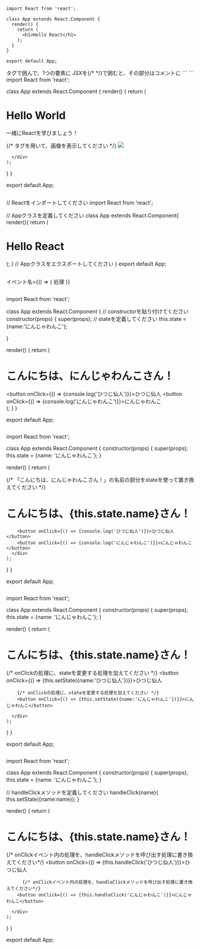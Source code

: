 ```
import React from 'react';

class App extends React.Component {
  render() {
    return (
      <h1>Hello React</h1>
    );
  }
}

export default App;
```
<div>タグで囲んで、1つの要素に  
  JSXを{/* */}で囲むと、その部分はコメントに  
```
```
import React from 'react';

class App extends React.Component {
  render() {
    return (
      <div>
        <h1>Hello World</h1>
        <p>一緒にReactを学びましょう！</p>
        {/* <img>タグを用いて、画像を表示してください */}
        <img src='https://s3-ap-northeast-1.amazonaws.com/progate/shared/images/lesson/react/ninjawanko.png'/>
        
      </div>
    );
  }
}

export default App;

```
```
// Reactをインポートしてください
import React from 'react';

// Appクラスを定義してください
class App extends React.Component{ 
render(){
return (
      <h1>Hello React</h1>
    );
}
// Appクラスをエクスポートしてください
}
export default App;
```
```
イベント名={() => { 処理 }}
```
```
import React from 'react';

class App extends React.Component {
  // constructorを貼り付けてください
  constructor(props) {
    super(props);
    // stateを定義してください
    this.state = {name:'にんじゃわんこ'};
    
  }
  
  render() {
    return (
    	<div>
    	  <h1>こんにちは、にんじゃわんこさん！</h1>
        <button onClick={() => {console.log('ひつじ仙人')}}>ひつじ仙人</button>
        <button onClick={() => {console.log('にんじゃわんこ')}}>にんじゃわんこ</button>
      </div>
    );
  }
}

export default App;
```
```
import React from 'react';

class App extends React.Component {
  constructor(props) {
    super(props);
    this.state = {name: 'にんじゃわんこ'};
  }
  
  render() {
    return (
    	<div>
        {/* 「こんにちは、にんじゃわんこさん！」の名前の部分をstateを使って置き換えてください */}
    	  <h1>こんにちは、{this.state.name}さん！</h1>
    	  
        <button onClick={() => {console.log('ひつじ仙人')}}>ひつじ仙人</button>
        <button onClick={() => {console.log('にんじゃわんこ')}}>にんじゃわんこ</button>
      </div>
    );
  }
}

export default App;

```
```
import React from 'react';

class App extends React.Component {
  constructor(props) {
    super(props);
    this.state = {name: 'にんじゃわんこ'};
  }
  
  render() {
    return (
    	<div>
    	  <h1>こんにちは、{this.state.name}さん！</h1>
    	  {/* onClickの処理に、stateを変更する処理を加えてください */}
        <button onClick={() => {this.setState({name:'ひつじ仙人'})}}>ひつじ仙人</button>
        
        {/* onClickの処理に、stateを変更する処理を加えてください */}
        <button onClick={() => {this.setState({name:'にんじゃわんこ'})}}>にんじゃわんこ</button>
        
      </div>
    );
  }
}

export default App;
```
```
import React from 'react';

class App extends React.Component {
  constructor(props) {
    super(props);
    this.state = {name: 'にんじゃわんこ'};
  }
  
  // handleClickメソッドを定義してください
  handleClick(name){
    this.setState({name:name});
  }
  
  render() {
    return (
    	<div>
    	  <h1>こんにちは、{this.state.name}さん！</h1>
    	  {/* onClickイベント内の処理を、handleClickメソッドを呼び出す処理に書き換えてください*/}
        <button onClick={() => {this.handleClick('ひつじ仙人')}}>ひつじ仙人</button>
        
    	  {/* onClickイベント内の処理を、handleClickメソッドを呼び出す処理に書き換えてください*/}
        <button onClick={() => {this.handleClick('にんじゃわんこ')}}>にんじゃわんこ</button>
        
      </div>
    );
  }
}

export default App;
```
